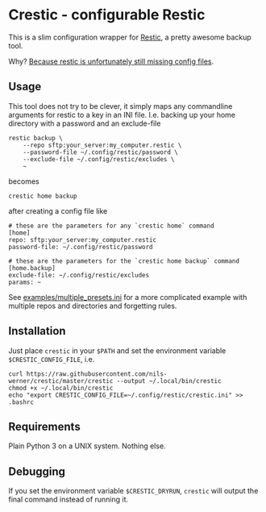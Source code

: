 Crestic - configurable Restic
=============================

This is a slim configuration wrapper for [Restic](https://restic.readthedocs.io/), a pretty awesome backup tool.

Why? [Because restic is unfortunately still missing config files](https://github.com/restic/restic/issues/16).

Usage
-----

This tool does not try to be clever, it simply maps any commandline arguments for restic to a key in an INI file. I.e. backing up your home directory with a password and an exclude-file

    restic backup \
        --repo sftp:your_server:my_computer.restic \
        --password-file ~/.config/restic/password \
        --exclude-file ~/.config/restic/excludes \
        ~

becomes

    crestic home backup

after creating a config file like

    # these are the parameters for any `crestic home` command
    [home]
    repo: sftp:your_server:my_computer.restic
    password-file: ~/.config/restic/password

    # these are the parameters for the `crestic home backup` command
    [home.backup]
    exclude-file: ~/.config/restic/excludes
    params: ~

See [examples/multiple_presets.ini](examples/multiple_presets.ini) for a more complicated example with multiple repos and directories and forgetting rules.

Installation
------------

Just place `crestic` in your `$PATH` and set the environment variable `$CRESTIC_CONFIG_FILE`, i.e.

    curl https://raw.githubusercontent.com/nils-werner/crestic/master/crestic --output ~/.local/bin/crestic
    chmod +x ~/.local/bin/crestic
    echo "export CRESTIC_CONFIG_FILE=~/.config/restic/crestic.ini" >> .bashrc

Requirements
------------

Plain Python 3 on a UNIX system. Nothing else.

Debugging
---------

If you set the environment variable `$CRESTIC_DRYRUN`, `crestic` will output the final command instead of running it.
